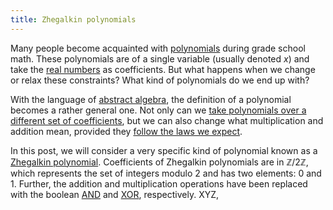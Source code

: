 ```yaml
---
title: Zhegalkin polynomials
---
```


Many people become acquainted with [polynomials](https://en.wikipedia.org/wiki/Polynomial)
during grade school math. These polynomials are of a single variable (usually denoted $x$)
and take the [real numbers](https://en.wikipedia.org/wiki/Real_number) as coefficients.
But what happens when we change or relax these constraints? What kind of polynomials do
we end up with?

With the language of [abstract algebra](https://en.wikipedia.org/wiki/Abstract_algebra), the
definition of a polynomial becomes a rather general one. Not only can we [take polynomials
over a different set of coefficients](https://en.wikipedia.org/wiki/Polynomial_ring), but
we can also change what multiplication and addition mean, provided they [follow the laws
we expect](https://en.wikipedia.org/wiki/Ring_%28mathematics%29#Definition).

In this post, we will consider a very specific kind of polynomial known as a [Zhegalkin
polynomial](https://en.wikipedia.org/wiki/Zhegalkin_polynomial). Coefficients of Zhegalkin
polynomials are in $\mathbb{Z}/2\mathbb{Z}$, which represents the set of integers modulo 2
and has two elements: 0 and 1. Further, the addition and multiplication operations have been
replaced with the boolean [AND](https://en.wikipedia.org/wiki/Logical_conjunction) and
[XOR](https://en.wikipedia.org/wiki/Exclusive_or), respectively. XYZ,